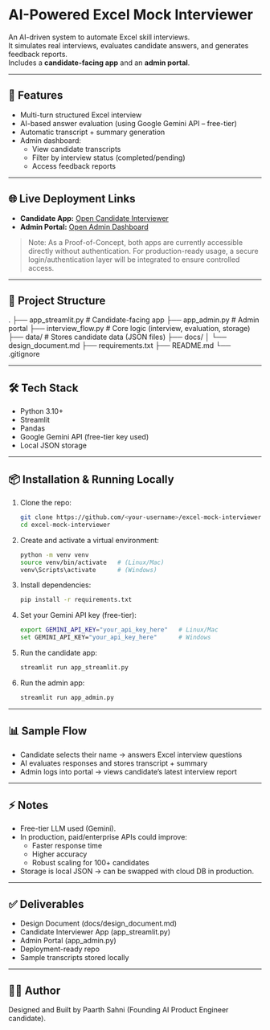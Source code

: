 # AI-Powered Excel Mock Interviewer

An AI-driven system to automate Excel skill interviews.  
It simulates real interviews, evaluates candidate answers, and generates feedback reports.  
Includes a **candidate-facing app** and an **admin portal**.

---

## 🚀 Features
- Multi-turn structured Excel interview
- AI-based answer evaluation (using Google Gemini API – free-tier)
- Automatic transcript + summary generation
- Admin dashboard:
  - View candidate transcripts
  - Filter by interview status (completed/pending)
  - Access feedback reports

---

## 🌐 Live Deployment Links
- **Candidate App:** [Open Candidate Interviewer]([https://ai-excel-mock-interviewer.streamlit.app/](https://ai-excel-mock-interviewer-candidate.streamlit.app/))
- **Admin Portal:** [Open Admin Dashboard]([https://ai-excel-mock-interview-handler.streamlit.app/](https://ai-excel-mock-interview-handler.streamlit.app/))

> Note: As a Proof-of-Concept, both apps are currently accessible directly without authentication. For production-ready usage, a secure login/authentication layer will be integrated to ensure controlled access.

---

## 📂 Project Structure
.
├── app_streamlit.py # Candidate-facing app
├── app_admin.py # Admin portal
├── interview_flow.py # Core logic (interview, evaluation, storage)
├── data/ # Stores candidate data (JSON files)
├── docs/
│ └── design_document.md
├── requirements.txt
├── README.md
└── .gitignore

---

## 🛠️ Tech Stack
- Python 3.10+
- Streamlit
- Pandas
- Google Gemini API (free-tier key used)
- Local JSON storage

---

## 📦 Installation & Running Locally
1. Clone the repo:
   ```bash
   git clone https://github.com/<your-username>/excel-mock-interviewer.git
   cd excel-mock-interviewer

2. Create and activate a virtual environment:
    ```bash
    python -m venv venv
    source venv/bin/activate   # (Linux/Mac)
    venv\Scripts\activate      # (Windows)

3. Install dependencies:
    ```bash
    pip install -r requirements.txt


4. Set your Gemini API key (free-tier):
    ```bash
    export GEMINI_API_KEY="your_api_key_here"   # Linux/Mac
    set GEMINI_API_KEY="your_api_key_here"      # Windows

5. Run the candidate app:
    ```bash
    streamlit run app_streamlit.py


6. Run the admin app:
    ```bash
    streamlit run app_admin.py

---

## 📊 Sample Flow

- Candidate selects their name → answers Excel interview questions
- AI evaluates responses and stores transcript + summary
- Admin logs into portal → views candidate’s latest interview report

---

## ⚡ Notes

- Free-tier LLM used (Gemini).
- In production, paid/enterprise APIs could improve:
    - Faster response time
    - Higher accuracy
    - Robust scaling for 100+ candidates
- Storage is local JSON → can be swapped with cloud DB in production.

--- 

## ✅ Deliverables

- Design Document (docs/design_document.md)
- Candidate Interviewer App (app_streamlit.py)
- Admin Portal (app_admin.py)
- Deployment-ready repo
- Sample transcripts stored locally

---

## 👩‍💻 Author

Designed and Built by Paarth Sahni (Founding AI Product Engineer candidate).
